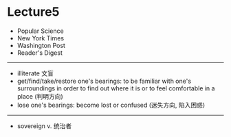 # Lecture5

* Popular Science
* New York Times
* Washington Post
* Reader's Digest

****

* illiterate 文盲
* get/find/take/restore one's bearings: to be familiar with one's surroundings in order to find out where it is or to feel comfortable in a place (判明方向)
* lose one's bearings: become lost or confused (迷失方向, 陷入困惑)

****

* sovereign v. 统治者